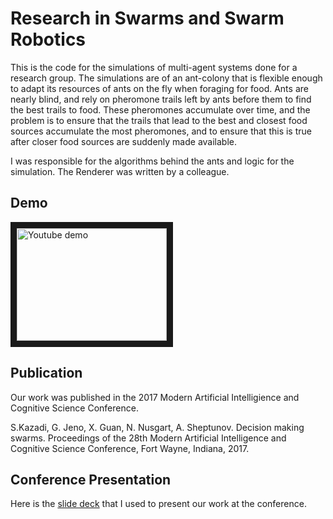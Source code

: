 # Research in Swarms and Swarm Robotics
This is the code for the simulations of multi-agent systems done for a research group. The simulations are of an ant-colony that is flexible enough to adapt its resources of ants on the fly when foraging for food. Ants are nearly blind, and rely on pheromone trails left by ants before them to find the best trails to food. These pheromones accumulate over time, and the problem is to ensure that the trails that lead to the best and closest food sources accumulate the most pheromones, and to ensure that this is true after closer food sources are suddenly made available.

I was responsible for the algorithms behind the ants and logic for the simulation. The Renderer was written by a colleague.

## Demo
<a href="http://www.youtube.com/watch?feature=player_embedded&v=K-Hoj9BqWXQ
" target="_blank"><img src="http://img.youtube.com/vi/K-Hoj9BqWXQ/0.jpg" 
alt="Youtube demo" width="240" height="180" border="10" /></a>

## Publication
Our work was published in the 2017 Modern Artificial Intelligience and Cognitive Science Conference.

S.Kazadi, G. Jeno, X. Guan, N. Nusgart, A. Sheptunov. Decision making swarms. Proceedings of the 28th Modern Artificial Intelligence and Cognitive Science Conference, Fort Wayne, Indiana, 2017.

## Conference Presentation
Here is the <a href="https://shguan10.github.io/MAICSswarm.pdf" target="_blank">slide deck</a> that I used to present our work at the conference.
